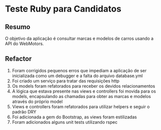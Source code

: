 # Teste Ruby para Candidatos

## Resumo

O objetivo da aplicação é consultar marcas e modelos de carros usando a API do WebMotors.

## Refactor

1. Foram corrigidos pequenos erros que impediam a aplicação de ser inicializada como um debugger e a falta do arquivo database.yml
2. Foi criado um serviço para tratar das requisições http
3. Os models foram refatorados para receber os devidos relacionamentos
4. A lógica que estava presente nas views e controllers foi movida para os models, encapsulando as chamadas para obter as marcas e modelos através do próprio model
5. Views e controllers foram refatorados para utilizar helpers e seguir o padrão DRY
7. Foi adicionada a gem do Bootstrap, as views foram estilizadas
8. Foram adicionados alguns unit tests utilizando rspec


